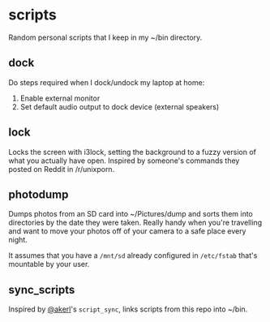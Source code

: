 # scripts

Random personal scripts that I keep in my ~/bin directory. 

## dock
Do steps required when I dock/undock my laptop at home:

1. Enable external monitor
1. Set default audio output to dock device (external speakers)

## lock
Locks the screen with i3lock, setting the background to a fuzzy version of what you actually have open. Inspired by someone's commands they posted on Reddit in /r/unixporn.

## photodump
Dumps photos from an SD card into ~/Pictures/dump and sorts them into directories by the date they were taken. Really handy when you're travelling and want to move your photos off of your camera to a safe place every night.

It assumes that you have a `/mnt/sd` already configured in `/etc/fstab` that's mountable by your user.

## sync_scripts
Inspired by [@akerl](https://github.com/akerl)'s `script_sync`, links scripts from this repo into ~/bin.
